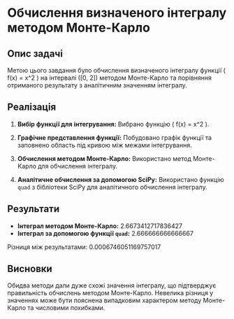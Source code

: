 # Обчислення визначеного інтегралу методом Монте-Карло

## Опис задачі

Метою цього завдання було обчислення визначеного інтегралу функції \( f(x) = x^2 \) на інтервалі \([0, 2]\) методом Монте-Карло та порівняння отриманого результату з аналітичним значенням інтегралу.

## Реалізація

1. **Вибір функції для інтегрування:**
   Вибрано функцію \( f(x) = x^2 \).

2. **Графічне представлення функції:**
   Побудовано графік функції та заповнено область під кривою між межами інтегрування.

3. **Обчислення методом Монте-Карло:**
   Використано метод Монте-Карло для обчислення інтегралу.

4. **Аналітичне обчислення за допомогою SciPy:**
   Використано функцію `quad` з бібліотеки SciPy для аналітичного обчислення інтегралу.

## Результати

- **Інтеграл методом Монте-Карло:** 2.6673412717836427
- **Інтеграл за допомогою функції `quad`:** 2.666666666666667

Різниця між результатами: 0.0006746051169757017

## Висновки

Обидва методи дали дуже схожі значення інтегралу, що підтверджує правильність обчислень методом Монте-Карло. Невелика різниця у значеннях може бути пояснена випадковим характером методу Монте-Карло та числовими похибками.
